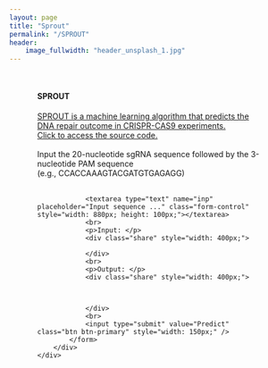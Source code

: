 ```yaml
---
layout: page
title: "Sprout"
permalink: "/SPROUT"
header:
    image_fullwidth: "header_unsplash_1.jpg"
---
```


<head>
    <meta charset="UTF-8">
    <title>SPROUT</title>
    <link href="/assets/css/flatui/dist/css/vendor/bootstrap.min.css" rel="stylesheet">
    <link href="/assets/css/flatui/dist/css/flat-ui.min.css" rel="stylesheet">
</head>

<div style="margin: 50px;">
	<h4>SPROUT</h4>
	<a href="https://www.biorxiv.org/content/10.1101/404947v1">SPROUT is a machine learning algorithm that predicts the DNA repair outcome in CRISPR-CAS9 experiments.</a>
	<br>
	<a href="https://github.com/amirmohan/SPROUT">Click to access the source code.</a>
	<br>
	<br>
	Input the 20-nucleotide sgRNA sequence followed by the 3-nucleotide PAM sequence
	<br>
	(e.g., CCACCAAAGTACGATGTGAGAGG)
	<br>
	<br>
		<div>
			<form method="POST" action="http://13.59.18.211:80">

				<textarea type="text" name="inp" placeholder="Input sequence ..." class="form-control" style="width: 880px; height: 100px;"></textarea>
				<br>
				<p>Input: </p>
				<div class="share" style="width: 400px;">
					
				</div>
				<br>
				<p>Output: </p>
				<div class="share" style="width: 400px;">
					
					
					
				</div>
				<br>
				<input type="submit" value="Predict" class="btn btn-primary" style="width: 150px;" />
			</form>
		</div>
	</div>
